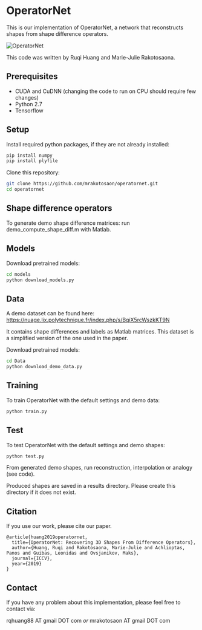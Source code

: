 # OperatorNet
This is our implementation of OperatorNet, a network that reconstructs shapes from shape difference operators.


![OperatorNet](https://raw.githubusercontent.com/mrakotosaon/operatornet/master/images/operatornet.png "OperatorNet")

This code was written by Ruqi Huang and Marie-Julie Rakotosaona.

## Prerequisites
* CUDA and CuDNN (changing the code to run on CPU should require few changes)
* Python 2.7
* Tensorflow

## Setup
Install required python packages, if they are not already installed:
``` bash
pip install numpy
pip install plyfile
```

Clone this repository:
``` bash
git clone https://github.com/mrakotosaon/operatornet.git
cd operatornet
```
## Shape difference operators

To generate demo shape difference matrices: run demo_compute_shape_diff.m with Matlab.

## Models

Download pretrained models:
``` bash
cd models
python download_models.py
```

 ## Data

A demo dataset can be found here: https://nuage.lix.polytechnique.fr/index.php/s/BqiX5rcWszkKT9N

It contains shape differences and labels as Matlab matrices. This dataset is a simplified version of the one used in the paper.


Download pretrained models:
``` bash
cd Data
python download_demo_data.py
```


## Training
To train OperatorNet with the default settings and demo data:
``` bash
python train.py
```

## Test
To test OperatorNet with the default settings and demo shapes:
``` bash
python test.py
```
From generated demo shapes, run reconstruction, interpolation or analogy (see code).

Produced shapes are saved in a results directory. Please create this directory if it does not exist.

## Citation
If you use our work, please cite our paper.
```
@article{huang2019operatornet,
  title={OperatorNet: Recovering 3D Shapes From Difference Operators},
  author={Huang, Ruqi and Rakotosaona, Marie-Julie and Achlioptas, Panos and Guibas, Leonidas and Ovsjanikov, Maks},
  journal={ICCV},
  year={2019}
}
```

## Contact
If you have any problem about this implementation, please feel free to contact via:

rqhuang88 AT gmail DOT com *or* mrakotosaon AT gmail DOT com

